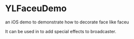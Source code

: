 # YLFaceuDemo
an iOS demo to demonstrate how to decorate face like faceu

It can be used in to add special effects to broadcaster.

